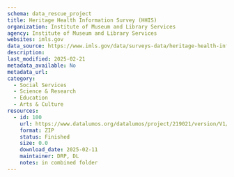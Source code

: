 ```yaml
---
schema: data_rescue_project 
title: Heritage Health Information Survey (HHIS)
organization: Institute of Museum and Library Services
agency: Institute of Museum and Library Services
websites: imls.gov
data_source: https://www.imls.gov/data/surveys-data/heritage-health-information-survey-hhis
description: 
last_modified: 2025-02-21
metadata_available: No
metadata_url: 
category:
  - Social Services 
  - Science & Research 
  - Education 
  - Arts & Culture 
resources:
  - id: 100
    url: https://www.datalumos.org/datalumos/project/219021/version/V1/view
    format: ZIP
    status: Finished
    size: 0.0
    download_date: 2025-02-11
    maintainer: DRP, DL
    notes: in combined folder
---
```

